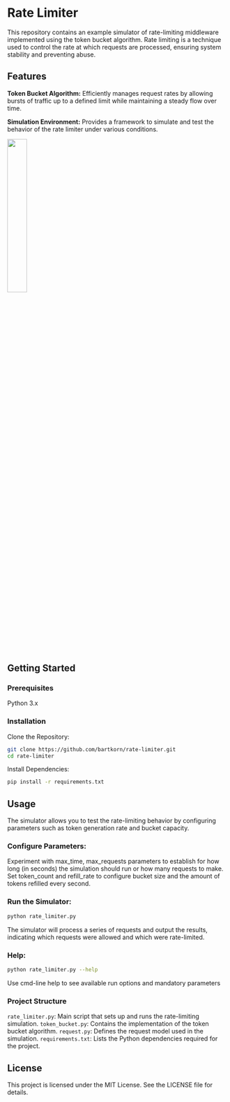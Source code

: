 
# Rate Limiter
This repository contains an example simulator of rate-limiting middleware implemented using the token bucket algorithm. Rate limiting is a technique used to control the rate at which requests are processed, ensuring system stability and preventing abuse.

## Features
**Token Bucket Algorithm:** Efficiently manages request rates by allowing bursts of traffic up to a defined limit while maintaining a steady flow over time.

**Simulation Environment:** Provides a framework to simulate and test the behavior of the rate limiter under various conditions.

<img src="https://github.com/user-attachments/assets/69ea397c-3794-407f-a7db-8aa892aa98b5" width="30%">

## Getting Started
### Prerequisites
Python 3.x

### Installation
Clone the Repository:
```bash
git clone https://github.com/bartkorn/rate-limiter.git
cd rate-limiter
```

Install Dependencies:

```bash
pip install -r requirements.txt
```

## Usage
The simulator allows you to test the rate-limiting behavior by configuring parameters such as token generation rate and bucket capacity.

### Configure Parameters:

Experiment with max_time, max_requests parameters to establish for how long (in seconds) the simulation should run or how many requests to make. Set token_count and refill_rate to configure bucket size and the amount of tokens refilled every second. 

### Run the Simulator:
```bash
python rate_limiter.py
```
The simulator will process a series of requests and output the results, indicating which requests were allowed and which were rate-limited.

### Help:

```bash
python rate_limiter.py --help
```
Use cmd-line help to see available run options and mandatory parameters

### Project Structure
`rate_limiter.py`: Main script that sets up and runs the rate-limiting simulation.
`token_bucket.py`: Contains the implementation of the token bucket algorithm.
`request.py`: Defines the request model used in the simulation.
`requirements.txt`: Lists the Python dependencies required for the project.

## License
This project is licensed under the MIT License. See the LICENSE file for details.
